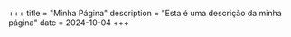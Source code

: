 +++
title = "Minha Página"
description = "Esta é uma descrição da minha página"
date = 2024-10-04
+++
